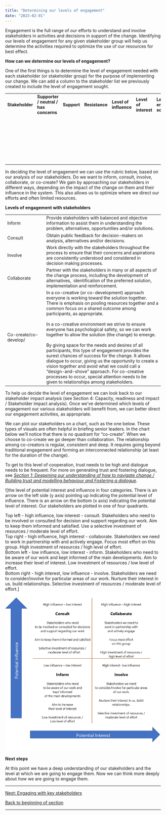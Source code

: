 ```yaml
---
title: "Determining our levels of engagement"
date: "2023-02-01"
---
```


Engagement is the full range of our efforts to understand and involve stakeholders in activities and decisions in support of the change. Identifying our levels of engagement for any given stakeholder group will help us determine the activities required to optimize the use of our resources for best effect.

**How can we determine our levels of engagement?**

One of the first things is to determine the level of engagement needed with each stakeholder (or stakeholder group) for the purpose of implementing our change. We can add a column to the stakeholder list we previously created to include the level of engagement sought.

<table><tbody><tr><td><strong>Stakeholder</strong></td><td><strong>Supporter / neutral / has concerns</strong></td><td><strong>Support</strong></td><td><strong>Resistance</strong></td><td><strong>Level of influence</strong></td><td><strong>Level of interest</strong></td><td><strong>Level of engagement sought</strong></td></tr><tr><td><strong>&nbsp;</strong></td><td>&nbsp;</td><td>&nbsp;</td><td>&nbsp;</td><td>&nbsp;</td><td>&nbsp;</td><td>&nbsp;</td></tr><tr><td><strong>&nbsp;</strong></td><td>&nbsp;</td><td>&nbsp;</td><td>&nbsp;</td><td>&nbsp;</td><td>&nbsp;</td><td>&nbsp;</td></tr><tr><td><strong>&nbsp;</strong></td><td>&nbsp;</td><td>&nbsp;</td><td>&nbsp;</td><td>&nbsp;</td><td>&nbsp;</td><td>&nbsp;</td></tr><tr><td><strong>&nbsp;</strong></td><td>&nbsp;</td><td>&nbsp;</td><td>&nbsp;</td><td>&nbsp;</td><td>&nbsp;</td><td>&nbsp;</td></tr><tr><td><strong>&nbsp;</strong></td><td>&nbsp;</td><td>&nbsp;</td><td>&nbsp;</td><td>&nbsp;</td><td>&nbsp;</td><td>&nbsp;</td></tr><tr><td><strong>&nbsp;</strong></td><td>&nbsp;</td><td>&nbsp;</td><td>&nbsp;</td><td>&nbsp;</td><td>&nbsp;</td><td>&nbsp;</td></tr><tr><td><strong>&nbsp;</strong></td><td>&nbsp;</td><td>&nbsp;</td><td>&nbsp;</td><td>&nbsp;</td><td>&nbsp;</td><td>&nbsp;</td></tr></tbody></table>

In deciding the level of engagement we can use the rubric below, based on our analysis of our stakeholders. Do we want to inform, consult, involve, collaborate, or co-create? We gain by approaching our stakeholders in different ways, depending on the impact of the change on them and their influence in the system. This also allows us to optimize where we direct our efforts and often limited resources.

**Levels of engagement with stakeholders**

<table><tbody><tr><td>Inform&nbsp;&nbsp;&nbsp;&nbsp;&nbsp;&nbsp;&nbsp;&nbsp;&nbsp;&nbsp;&nbsp;&nbsp;&nbsp;&nbsp;&nbsp;&nbsp;&nbsp;</td><td>Provide stakeholders with balanced and objective information to assist them in understanding the problem, alternatives, opportunities and/or solutions.</td></tr><tr><td>Consult</td><td>Obtain public feedback for decision-makers on analysis, alternatives and/or decisions.</td></tr><tr><td>Involve</td><td>Work directly with the stakeholders throughout the process to ensure that their concerns and aspirations are consistently understood and considered in decision making processes.</td></tr><tr><td>Collaborate</td><td>Partner with the stakeholders in many or all aspects of the change process, including the development of alternatives,&nbsp; identification of the preferred solution, implementation and reinforcement.</td></tr><tr><td>Co-create/co-develop/</td><td>In a co-creative (or co-development) approach everyone is working toward the solution together. There is emphasis on pooling resources together and a common focus on a shared outcome among participants, as appropriate.<br><br>In a co-creative environment we strive to ensure everyone has psychological safety, so we can work together to allow the solution (the change) to emerge.<br><br>By giving space for the needs and desires of all participants, this type of engagement provides the surest chances of success for the change. It allows dialogue to occur, giving us the opportunity to create a vision together and avoid what we could call a “design-and-shove” approach. For co-creative processes to occur, special attention needs to be given to relationships among stakeholders.</td></tr></tbody></table>

To help us decide the level of engagement we can look back to our stakeholder impact analysis (see Section 4: Capacity, readiness and impact / Stakeholder impact analysis). Once we’ve determined which levels of engagement our various stakeholders will benefit from, we can better direct our engagement activities, as appropriate.

We can plot our stakeholders on a chart, such as the one below. These types of visuals are often helpful in briefing senior leaders. In the chart below we’ll notice that there is no quadrant for “co-create”. When we choose to co-create we go deeper than collaboration. The relationship among co-creators is regular, consistent and deep. It requires going beyond traditional engagement and forming an interconnected relationship (at least for the duration of the change).

To get to this level of cooperation, trust needs to be high and dialogue needs to be frequent. For more on generating trust and fostering dialogue, see _[Section 1: Deepening our understanding of how to navigate change / Building trust and modelling behaviour and Fostering a dialogue](/building-trust-and-modelling-behaviour/)_.

![the level of potential interest and influence in four categories. There is an arrow on the left side (y axis) pointing up indicating the potential level of influence. There is an arrow on the bottom (x axis) indicating the potential level of interest. Our stakeholders are plotted in one of four quadrants.
<div></div>
Top left - high influence, low interest - consult. Stakeholders who need to be involved or consulted for decision and support regarding our work. Aim to keep them informed and satisfied. Use a selective investment of resources / moderate level of effort.
<div></div>
Top right - high influence, high interest - collaborate. Stakeholders we need to work in partnership with and actively engage. Focus most effort on this group. High investment of resources / high level of effort.
<div></div>
Bottom left - low influence, low interest - inform. Stakeholders who need to be aware of our work and kept informed of the main developments. Aim to increase their level of interest. Low investment of resources / low level of effort.
<div></div>
Bottom right - high interest, low influence - involve. Stakeholders we need to consider/involve for particular areas of our work. Nurture their interest in us. build relationships. Selective investment of resources / moderate level of effort.] <img src="images/FLC-image-1.png">

**Next steps**

At this point we have a deep understanding of our stakeholders and the level at which we are going to engage them. Now we can think more deeply about _how_ we are going to engage them.

* * *

[Next: Engaging with key stakeholders](/framework-for-leading-change/engaging-with-key-stakeholders/)

[Back to beginning of section](/framework-for-leading-change/getting-people-on-board/)

* * *

